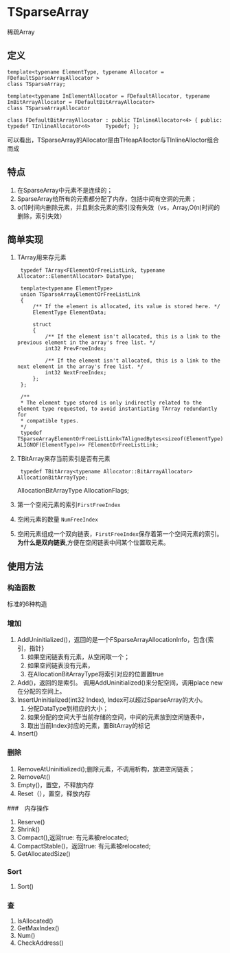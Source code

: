 # TSparseArray
稀疏Array
## 定义
	
	template<typename ElementType, typename Allocator = FDefaultSparseArrayAllocator >
	class TSparseArray;

	template<typename InElementAllocator = FDefaultAllocator, typename InBitArrayAllocator = FDefaultBitArrayAllocator>
	class TSparseArrayAllocator

	class FDefaultBitArrayAllocator : public TInlineAllocator<4> { public: typedef TInlineAllocator<4>     Typedef; };

可以看出，TSparseArray的Allocator是由THeapAlloctor与TInlineAlloctor组合而成

## 特点
1. 在SparseArray中元素不是连续的；
2. SparseArray给所有的元素都分配了内存，包括中间有空洞的元素；
3. o(1)时间内删除元素，并且剩余元素的索引没有失效（vs，Array,O(n)时间的删除，索引失效）

## 简单实现 
1. TArray用来存元素

		typedef TArray<FElementOrFreeListLink, typename Allocator::ElementAllocator> DataType; 
 
		template<typename ElementType>
		union TSparseArrayElementOrFreeListLink
		{
			/** If the element is allocated, its value is stored here. */
			ElementType ElementData;
		
			struct
			{
				/** If the element isn't allocated, this is a link to the previous element in the array's free list. */
				int32 PrevFreeIndex;
		
				/** If the element isn't allocated, this is a link to the next element in the array's free list. */
				int32 NextFreeIndex;
			};
		};

		/**
		* The element type stored is only indirectly related to the element type requested, to avoid instantiating TArray redundantly for
		* compatible types.
		*/
		typedef TSparseArrayElementOrFreeListLink<TAlignedBytes<sizeof(ElementType), ALIGNOF(ElementType)>> FElementOrFreeListLink;
2. TBitArray来存当前索引是否有元素
	
		typedef TBitArray<typename Allocator::BitArrayAllocator> AllocationBitArrayType;
	AllocationBitArrayType AllocationFlags;
3. 第一个空闲元素的索引`FirstFreeIndex`
4. 空闲元素的数量 `NumFreeIndex`
5. 空闲元素组成一个双向链表，`FirstFreeIndex`保存着第一个空间元素的索引。**为什么是双向链表**,方便在空闲链表中间某个位置取元素。
## 使用方法

### 构造函数
标准的6种构造

### 增加
1. AddUninitialized()，返回的是一个FSparseArrayAllocationInfo，包含{索引，指针}
	1. 如果空闲链表有元素，从空闲取一个；
	2. 如果空间链表没有元素，
	3. 在AllocationBitArrayType将索引对应的位置置true
2. Add()，返回的是索引。 调用AddUninitialized()来分配空间，调用place new在分配的空间上。
3. InsertUninitialized(int32 Index), Index可以超过SparseArray的大小。
	1. 分配DataType到相应的大小；
	2. 如果分配的空间大于当前存储的空间，中间的元素放到空闲链表中，
	3. 取出当前Index对应的元素，置BitArray的标记
4. Insert()

### 删除 
1. RemoveAtUninitialized();删除元素，不调用析构，放进空闲链表；
2. RemoveAt() 
3. Empty()，置空，不释放内存
4. Reset（），置空，释放内存

###　内存操作
1. Reserve()
2. Shrink()
3. Compact(),返回true: 有元素被relocated; 
4. CompactStable()，返回true: 有元素被relocated; 
5. GetAllocatedSize()

### Sort 
1. Sort()

### 查
1. IsAllocated()
2. GetMaxIndex()
3. Num()
4. CheckAddress()
